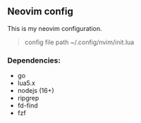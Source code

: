 ## Neovim config

This is my neovim configuration.

> config file path ~/.config/nvim/init.lua

### Dependencies:

- go
- lua5.x
- nodejs (16+)
- ripgrep
- fd-find
- fzf



